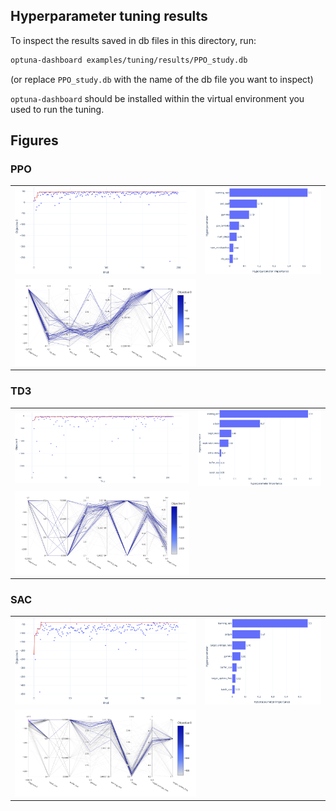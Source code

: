 ## Hyperparameter tuning results

To inspect the results saved in db files in this directory, run:

```bash
optuna-dashboard examples/tuning/results/PPO_study.db
```

(or replace `PPO_study.db` with the name of the db file you want to inspect)

`optuna-dashboard` should be installed within the virtual environment you used to run the tuning.

## Figures

### PPO

|      |      |
| ---- | ---- |
| ![PPO history](./img/ppo_history.png) | ![PPO parameter imjportance](./img/ppo_importance.png) |
| ![PPO parallel coordinate](./img/ppo_parallel.png) | |

### TD3

|      |      |
| ---- | ---- |
| ![TD3 history](./img/td3_history.png) | ![TD3 parameter importance](./img/td3_importance.png) |
| ![TD3 parallel coordinate](./img/td3_parallel.png) | |

### SAC

|      |      |
| ---- | ---- |
| ![SAC history](./img/sac_history.png) | ![SAC parameter importance](./img/sac_importance.png) |
| ![SAC parallel coordinate](./img/sac_parallel.png) | |
